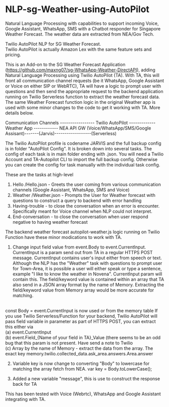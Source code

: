 # NLP-sg-Weather-using-AutoPilot
Natural Language Processing with capabilities to support incoming Voice, Google Assistant, WhatsApp, SMS with a Chatbot responder for Singapore Weather Forecast. The weather data are extracted from NEA/Gov Tech. <br>

Twilio AutoPilot NLP for SG Weather Forecast. <br>
Twilio AutoPilot is actually Amazon Lex with the same feature sets and pricing.

This is an Add-on to the SG Weather Forecast Application (https://github.com/maxng07/sg-WhatsApp-Weather-DirectAPI), adding Natural Language Processing using Twilio AutoPilot (TA). With TA, this will front all communication channel requests (be it WhatsApp, Google Assistant or Voice on either SIP or WebRTC), TA will have a logic to prompt user with questions and then send the appropriate request to the backend application running on Twilio Serverless function to extract the weather forecast data. The same Weather Forecast function logic in the original Weather app is used with some minor changes to the code to get it working with TA. More details below.

 Communication Channels ----------------- Twilio AutoPilot ------------- Weather App ------------ NEA API GW
(Voice/WhatsApp/SMS/Google Assisant)-------(Jarvis)------------------(Serverless)


The Twilio AutoPilot profile is codename JARVIS and the full backup config is in folder "AutoPilot Config". It is broken down into several tasks. The config of each task is in main folder ending with .json. You will need a Twilio Account and TA-Autopilot CLI to import the full backup config. Otherwise you can create the config for task manually with the individual task config. <br>

These are the tasks at high-level 
1. Hello /Hello.json - Greets the user coming from various communication channels (Google Assistant, WhatsApp, SMS and Voice)
2. Weather /Weather.json - Prompts the User for Weather forecast with questions to construct a query to backend with error handling
3. Having-trouble - to close the conversation when an error is encounter. Specifically meant for Voice channel when NLP could not interpret.
4. End-conversation - to close the conversation when user respond negative to having weather forecast

The backend weather forecast autopilot-weather.js logic running on Twilio Function have these minor modications to work with TA.
1. Change input field value from event.Body to event.CurrentInput. CurrentInput is a param send out from TA in a regular HTTPS POST message. CurrentInput contains user's input either from speech or text. Although the NLP has the "Weather" task with questions to prompt user for Town-Area, it is possible a user will either speak or type a sentence, example "I like to know the weather in Novena". CurrentInput param will contain this. The field/keyword value is contained within an array that TA also send in a JSON array format by the name of Memory. Extracting the field/keyword value from Memory array would be more accurate for matching. 
<br>
const Body = event.CurrentInput is now used or from the memory table 
If you use Twilio Serverless/Function for your backend, Twilio AutoPilot will pass field variable in parameter as part of HTTPS POST, you can extract this either via <br>
(a) event.CurrentInput <br>
(b) event.Field_{Name of your field in TA}_Value (there seems to be an odd bug that this param is not present. Have send a note to Twilio <br>
(c) Array by the name of Memory - extract the data from the array. The exact key memory.twilio.collected_data.ask_area.answers.Area.answer <br>

2. Variable key is now change to converting "Body" to lowercase for matching the array fetch from NEA.
var key = Body.toLowerCase();

3. Added a new variable "message", this is use to construct the response back for TA

This has been tested with Voice (Webrtc), WhatsApp and Google Assistant integrating with TA. 

